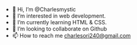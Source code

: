 - 👋 Hi, I’m @Charlesmystic
- 👀 I’m interested in web development.
- 🌱 I’m currently learning HTML & CSS.
- 💞️ I’m looking to collaborate on Github
- 📫 How to reach me charlesori240@gmail.com

<!---
Charlesmystic/Charlesmystic is a ✨ special ✨ repository because its `README.md` (this file) appears on your GitHub profile.
You can click the Preview link to take a look at your changes.
--->
